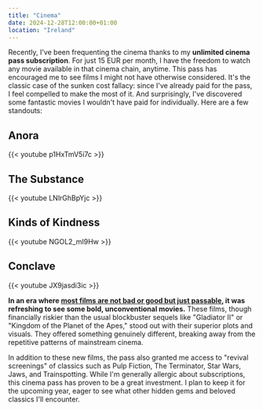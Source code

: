 ```yaml
---
title: "Cinema"
date: 2024-12-28T12:00:00+01:00
location: "Ireland"
---
```


Recently, I've been frequenting the cinema thanks to my **unlimited cinema pass subscription**. For just 15 EUR per month, I have the freedom to watch any movie available in that cinema chain, anytime. This pass has encouraged me to see films I might not have otherwise considered. It's the classic case of the sunken cost fallacy: since I've already paid for the pass, I feel compelled to make the most of it. And surprisingly, I've discovered some fantastic movies I wouldn't have paid for individually. Here are a few standouts:

## Anora

{{< youtube p1HxTmV5i7c >}}

## The Substance

{{< youtube LNlrGhBpYjc >}}

## Kinds of Kindness

{{< youtube NGOL2_mI9Hw >}}

## Conclave

{{< youtube JX9jasdi3ic >}}

**In an era where [most films are not bad or good but just passable](https://www.quora.com/Why-are-mainstream-films-so-average-these-days-Hear-me-out), it was refreshing to see some bold, unconventional movies.** These films, though financially riskier than the usual blockbuster sequels like "Gladiator II" or "Kingdom of the Planet of the Apes," stood out with their superior plots and visuals. They offered something genuinely different, breaking away from the repetitive patterns of mainstream cinema.

In addition to these new films, the pass also granted me access to "revival screenings" of classics such as Pulp Fiction, The Terminator, Star Wars, Jaws, and Trainspotting. While I'm generally allergic about subscriptions, this cinema pass has proven to be a great investment. I plan to keep it for the upcoming year, eager to see what other hidden gems and beloved classics I'll encounter.


